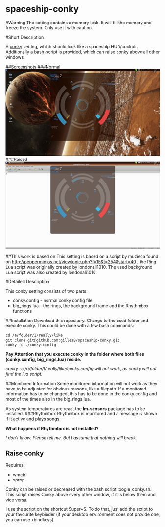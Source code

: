 spaceship-conky
==============

#Warning
The setting contains a memory leak. It will fill the memory and freeze the system. Only use it with caution. 

#Short Description

A [conky](http://conky.sourceforge.net/) setting, which should look like a spaceship HUD/cockpit.
Additionally a bash-script is provided, which can raise conky above all other windows.

##Screenshots
###Normal
![Spaceship Conky](/screenshots/spaceship-conky.png "Spaceship Conky")
###Raised
![Spaceship Conky](/screenshots/spaceship-conky_raised.png "Spaceship Conky")

##This work is based on
This setting is based on a script by muzieca found on http://peppermintos.net/viewtopic.php?f=15&t=254&start=40 ,
the Ring Lua script was originally created by londonali1010.
The used background Lua script was also created by londonali1010.

#Detailed Description

This conky setting consists of two parts:
* conky.config - normal conky config file
* big_rings.lua - the rings, the background frame and the Rhythmbox functions
 
##Installation
Download this repository. Change to the used folder and execute conky. This could be done with a few bash commands:
```
cd /a/folder/I/really/like
git clone git@github.com:gillesB/spaceship-conky.git
conky -c ./conky.config
```
**Pay Attention that you execute conky in the folder where both files (conky.config, big_rings.lua) reside.**

*conky -c /a/folder/I/really/like/conky.config will not work, as conky will not find the lua script.*

##Monitored Information
Some monitored information will not work as they have to be adjusted for obvious reasons, like a filepath. If a
monitored information has to be changed, this has to be done in the conky.config and most of the times
also in the big_rings.lua.

As system temperatures are read, the **lm-sensors** package has to be installed.
###Rhythmbox
Rhythmbox is monitored and a message is shown if it active and plays songs.

**What happens if Rhythmbox is not installed?**

*I don't know. Please tell me. But I assume that nothing will break.*

## Raise conky
Requires:
* wmctrl
* xprop

Conky can be raised or decreased with the bash script toogle_conky.sh. This script raises Conky above every other window,
if it is below them and vice versa.

I use the script on the shortcut Super+S. To do that, just add the script to your favourite keybinder
(if your desktop environment does not provide one, you can use xbindkeys).

